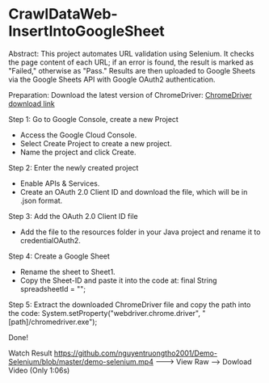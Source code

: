 # CrawlDataWeb-InsertIntoGoogleSheet
Abstract: This project automates URL validation using Selenium. It checks the page content of each URL; if an error is found, the result is marked as "Failed," otherwise as "Pass." Results are then uploaded to Google Sheets via the Google Sheets API with Google OAuth2 authentication.

Preparation: Download the latest version of ChromeDriver: [ChromeDriver download link](https://googlechromelabs.github.io/chrome-for-testing/)

Step 1: Go to Google Console, create a new Project
- Access the Google Cloud Console.
- Select Create Project to create a new project.
- Name the project and click Create. <br>

Step 2: Enter the newly created project
- Enable APIs & Services.
- Create an OAuth 2.0 Client ID and download the file, which will be in .json format.  <br>

Step 3: Add the OAuth 2.0 Client ID file
- Add the file to the resources folder in your Java project and rename it to credentialOAuth2.  <br>

Step 4: Create a Google Sheet
- Rename the sheet to Sheet1.
- Copy the Sheet-ID and paste it into the code at: final String spreadsheetId = "<GoogleSheets-id>";  <br>

Step 5: Extract the downloaded ChromeDriver file and copy the path into the code: System.setProperty("webdriver.chrome.driver", "[path]/chromedriver.exe");  <br>

Done!

Watch Result https://github.com/nguyentruongtho2001/Demo-Selenium/blob/master/demo-selenium.mp4 ---> View Raw --> Dowload Video (Only 1:06s)

